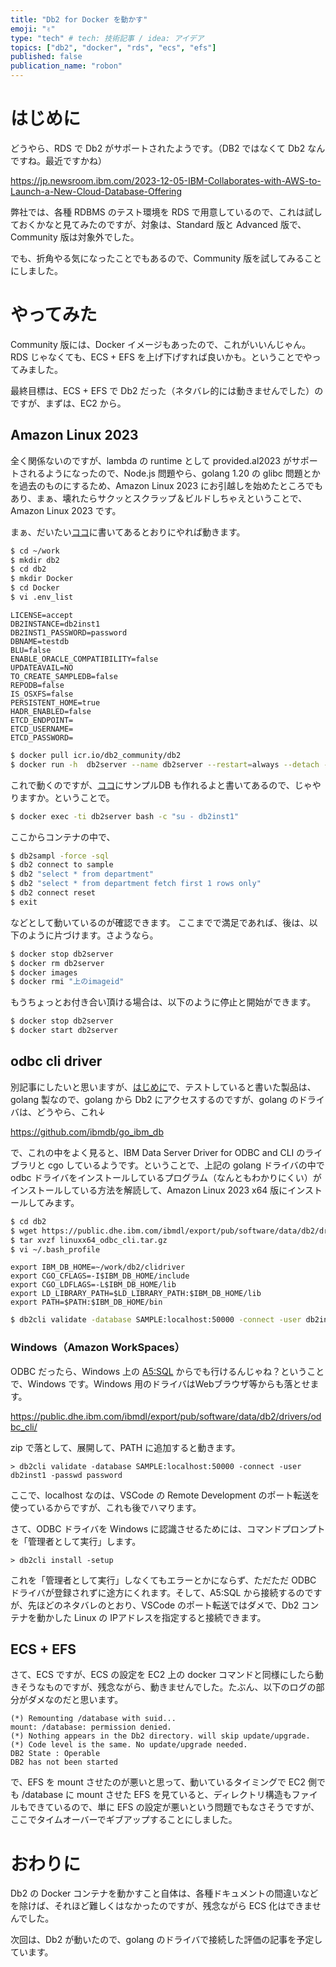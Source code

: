 ```yaml
---
title: "Db2 for Docker を動かす"
emoji: "✌"
type: "tech" # tech: 技術記事 / idea: アイデア
topics: ["db2", "docker", "rds", "ecs", "efs"]
published: false
publication_name: "robon"
---
```


# はじめに

どうやら、RDS で Db2 がサポートされたようです。（DB2 ではなくて Db2 なんですね。最近ですかね）

https://jp.newsroom.ibm.com/2023-12-05-IBM-Collaborates-with-AWS-to-Launch-a-New-Cloud-Database-Offering

弊社では、各種 RDBMS のテスト環境を RDS で用意しているので、これは試しておくかなと見てみたのですが、対象は、Standard 版と Advanced 版で、Community 版は対象外でした。

でも、折角やる気になったことでもあるので、Community 版を試してみることにしました。

# やってみた

Community 版には、Docker イメージもあったので、これがいいんじゃん。RDS じゃなくても、ECS + EFS を上げ下げすれば良いかも。ということでやってみました。

最終目標は、ECS + EFS で Db2 だった（ネタバレ的には動きませんでした）のですが、まずは、EC2 から。

## Amazon Linux 2023

全く関係ないのですが、lambda の runtime として provided.al2023 がサポートされるようになったので、Node.js 問題やら、golang 1.20 の glibc 問題とかを過去のものにするため、Amazon Linux 2023 にお引越しを始めたところでもあり、まぁ、壊れたらサクッとスクラップ＆ビルドしちゃえということで、Amazon Linux 2023 です。

まぁ、だいたい[ココ](https://www.ibm.com/docs/en/db2/11.5?topic=system-linux)に書いてあるとおりにやれば動きます。

```bash
$ cd ~/work
$ mkdir db2
$ cd db2
$ mkdir Docker
$ cd Docker
$ vi .env_list
```

```bash: .env_list
LICENSE=accept
DB2INSTANCE=db2inst1
DB2INST1_PASSWORD=password
DBNAME=testdb
BLU=false
ENABLE_ORACLE_COMPATIBILITY=false
UPDATEAVAIL=NO
TO_CREATE_SAMPLEDB=false
REPODB=false
IS_OSXFS=false
PERSISTENT_HOME=true
HADR_ENABLED=false
ETCD_ENDPOINT=
ETCD_USERNAME=
ETCD_PASSWORD=
```

```bash
$ docker pull icr.io/db2_community/db2
$ docker run -h  db2server --name db2server --restart=always --detach --privileged=true -p 50000:50000 --env-file .env_list -v ~/work/db2/Docker:/database icr.io/db2_community/db2
```

これで動くのですが、[ココ](https://www.ibm.com/docs/en/db2/11.5?topic=linux-testing-your-db2-community-edition-docker-image-installation-systems)にサンプルDB も作れるよと書いてあるので、じゃやりますか。ということで。

```bash
$ docker exec -ti db2server bash -c "su - db2inst1"
```

ここからコンテナの中で、

```bash
$ db2sampl -force -sql
$ db2 connect to sample
$ db2 "select * from department"
$ db2 "select * from department fetch first 1 rows only"
$ db2 connect reset
$ exit
```

などとして動いているのが確認できます。
ここまでで満足であれば、後は、以下のように片づけます。さようなら。

```bash
$ docker stop db2server
$ docker rm db2server
$ docker images
$ docker rmi "上のimageid"
```

もうちょっとお付き合い頂ける場合は、以下のように停止と開始ができます。

```bash
$ docker stop db2server
$ docker start db2server
```

## odbc cli driver

別記事にしたいと思いますが、[はじめに](#はじめに)で、テストしていると書いた製品は、golang 製なので、golang から Db2 にアクセスするのですが、golang のドライバは、どうやら、これ↓

https://github.com/ibmdb/go_ibm_db

で、これの中をよく見ると、IBM Data Server Driver for ODBC and CLI のライブラリと cgo しているようです。ということで、上記の golang ドライバの中で odbc ドライバをインストールしているプログラム（なんともわかりにくい）がインストールしている方法を解読して、Amazon Linux 2023 x64 版にインストールしてみます。

```bash
$ cd db2
$ wget https://public.dhe.ibm.com/ibmdl/export/pub/software/data/db2/drivers/odbc_cli/linuxx64_odbc_cli.tar.gz
$ tar xvzf linuxx64_odbc_cli.tar.gz
$ vi ~/.bash_profile
```

```bash: .bash_profile
export IBM_DB_HOME=~/work/db2/clidriver
export CGO_CFLAGS=-I$IBM_DB_HOME/include
export CGO_LDFLAGS=-L$IBM_DB_HOME/lib
export LD_LIBRARY_PATH=$LD_LIBRARY_PATH:$IBM_DB_HOME/lib
export PATH=$PATH:$IBM_DB_HOME/bin
```

```bash
$ db2cli validate -database SAMPLE:localhost:50000 -connect -user db2inst1 -passwd password
```

### Windows（Amazon WorkSpaces）

ODBC だったら、Windows 上の [A5:SQL](https://a5m2.mmatsubara.com/) からでも行けるんじゃね？ということで、Windows です。Windows 用のドライバはWebブラウザ等からも落とせます。

https://public.dhe.ibm.com/ibmdl/export/pub/software/data/db2/drivers/odbc_cli/

zip で落として、展開して、PATH に追加すると動きます。

```batch
> db2cli validate -database SAMPLE:localhost:50000 -connect -user db2inst1 -passwd password
```

ここで、localhost なのは、VSCode の Remote Development のポート転送を使っているからですが、これも後でハマります。

さて、ODBC ドライバを Windows に認識させるためには、コマンドプロンプトを「管理者として実行」します。

```batch
> db2cli install -setup
```

これを「管理者として実行」しなくてもエラーとかにならず、ただただ ODBC ドライバが登録されずに途方にくれます。そして、A5:SQL から接続するのですが、先ほどのネタバレのとおり、VSCode のポート転送ではダメで、Db2 コンテナを動かした Linux の IPアドレスを指定すると接続できます。

## ECS + EFS

さて、ECS ですが、ECS の設定を EC2 上の docker コマンドと同様にしたら動きそうなものですが、残念ながら、動きませんでした。たぶん、以下のログの部分がダメなのだと思います。

```
(*) Remounting /database with suid... 
mount: /database: permission denied.
(*) Nothing appears in the Db2 directory. will skip update/upgrade.
(*) Code level is the same. No update/upgrade needed.
DB2 State : Operable
DB2 has not been started
```

で、EFS を mount させたのが悪いと思って、動いているタイミングで EC2 側でも /database に mount させた EFS を見ていると、ディレクトリ構造もファイルもできているので、単に EFS の設定が悪いという問題でもなさそうですが、ここでタイムオーバーでギブアップすることにしました。

# おわりに

Db2 の Docker コンテナを動かすこと自体は、各種ドキュメントの間違いなどを除けば、それほど難しくはなかったのですが、残念ながら ECS 化はできませんでした。

次回は、Db2 が動いたので、golang のドライバで接続した評価の記事を予定しています。


